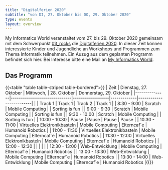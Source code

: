 ```yaml
---
title: "Digitalferien 2020"
subtitle: "von DI, 27. Oktober bis DO, 29. Oktober 2020"
type: events
layout: overview
---
```

My Informatics World veranstaltet vom 27. bis 29. Oktober 2020 gemeinsam mit dem Schwerpunkt [#it_rocks](https://www.digitalregion.at/it-rocks/) die [Digitalferien 2020](img/2020-10-05_Digitalferien_Folder_web.pdf). In dieser Zeit können interessierte Kinder und Jugendliche an Workshops und Programmen zum Thema Informatik teilnehmen. Ein Auzug aus dem geplanten Programm befindet sich hier. Bei Interesse bitte eine Mail an [My Informatics World](mailto:info@my-informatics-world.at?subject=Interesse%20an%20Digitalferien).

## Das Programm
{{<table "table table-striped table-bordered">}}
| Zeit          | Dienstag, 27. Oktober        | Mittwoch,        | 28. Oktober | Donnerstag, 29. Oktober |
|---------------|------------------------------|------------------|-------------|-------------------------|
|               | Track 1                      | Track 1          | Track 2     | Track 1                 |
| 8:30 - 9:00   | Scratch                      | Mobile Computing |             | Sorting is fun          |
| 9:00 - 9:30   | Scratch                      | Mobile Computing |             | Sorting is fun          |
| 9:30 - 10:00  | Scratch                      | Mobile Computing |             | Sorting is fun          |
| 10:00 - 10:30 | Pause                        | Pause            | Pause       | Pause                   |
| 10:30 - 11:00 | Virtuelles Elektronikbasteln | Mobile Computing | Elterncaf´e | Humanoid Robotics       |
| 11:00 - 11:30 | Virtuelles Elektronikbasteln | Mobile Computing | Elterncaf´e | Humanoid Robotics       |
| 11:30 - 12:00 | Virtuelles Elektronikbasteln | Mobile Computing | Elterncaf´e | Humanoid Robotics       |
| 12:00 - 12:30 |                              |                  |             |                         |
| 12:30 - 13:00 | Web-Entwicklung              | Mobile Computing | Elterncaf´e | Humanoid Robotics       |
| 13:00 - 13:30 | Web-Entwicklung              | Mobile Computing | Elterncaf´e | Humanoid Robotics       |
| 13:30 - 14:00 | Web-Entwicklung              | Mobile Computing | Elterncaf´e | Humanoid Robotics       |{{</table>}}